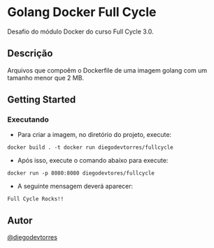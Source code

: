 # Golang Docker Full Cycle

Desafio do módulo Docker do curso Full Cycle 3.0.

## Descrição

Arquivos que compoêm o Dockerfile de uma imagem golang com um tamanho menor que 2 MB.

## Getting Started
### Executando

* Para criar a imagem, no diretório do projeto, execute:
```
docker build . -t docker run diegodevtorres/fullcycle
```

* Após isso, execute o comando abaixo para  execute:
```
docker run -p 8080:8080 diegodevtores/fullcycle
```

* A seguinte mensagem deverá aparecer:
```
Full Cycle Rocks!!
```

## Autor

[@diegodevtorres](https://github.com/diegodevtorres)
